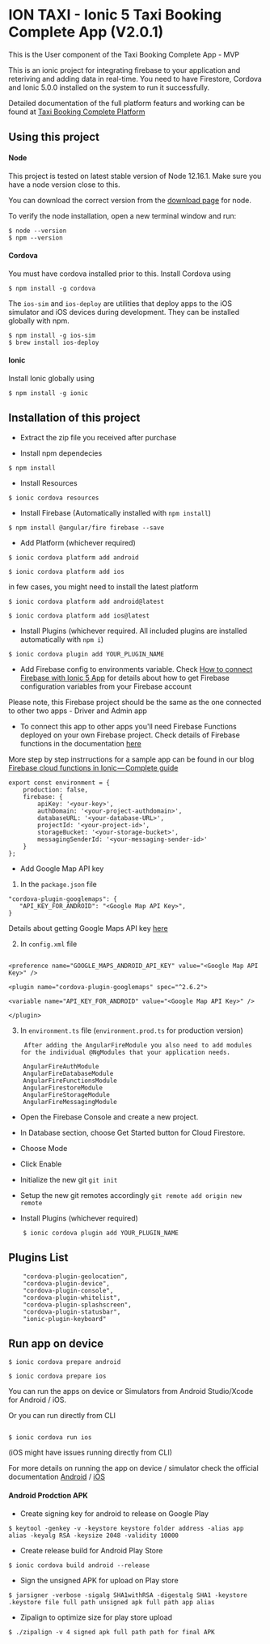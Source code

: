 # ION TAXI - Ionic 5 Taxi Booking Complete App (V2.0.1)

This is the User component of the Taxi Booking Complete App - MVP

This is an ionic project for integrating firebase to your application and reteriving and adding data in real-time. You need to have Firestore, Cordova and Ionic 5.0.0 installed on the system to run it successfully.

Detailed documentation of the full platform featurs and working can be found at [Taxi Booking Complete Platform](https://enappd.gitbook.io/ionic-taxi-booking-app-starter/)

## Using this project

#### Node

This project is tested on latest stable version of Node 12.16.1. Make sure you have a node version close to this.

You can download the correct version from the [download page](https://nodejs.org/en/download/) for node.


To verify the node installation, open a new terminal window and run:

```
$ node --version
$ npm --version
```

#### Cordova

You must have cordova installed prior to this. Install Cordova using


```
$ npm install -g cordova
```

The `ios-sim` and `ios-deploy` are utilities that deploy apps to the iOS simulator and iOS devices during development. They can be installed globally with npm.

```
$ npm install -g ios-sim
$ brew install ios-deploy
```

#### Ionic

Install Ionic globally using

```
$ npm install -g ionic
```

## Installation of this project

* Extract the zip file you received after purchase

* Install npm dependecies

```
$ npm install
```
* Install Resources
```
$ ionic cordova resources
```
* Install Firebase (Automatically installed with `npm install`)
```
$ npm install @angular/fire firebase --save
```

* Add Platform (whichever required)
```
$ ionic cordova platform add android

$ ionic cordova platform add ios
```

in few cases, you might need to install the latest platform

```
$ ionic cordova platform add android@latest

$ ionic cordova platform add ios@latest
```
* Install Plugins (whichever required. All included plugins are installed automatically with `npm i`)

```
$ ionic cordova plugin add YOUR_PLUGIN_NAME
```

* Add Firebase config to environments variable. Check [How to connect Firebase with Ionic 5 App](https://enappd.com/blog/connect-firebase-with-ionic-5-app/134/) for details about how to get Firebase configuration variables from your Firebase account

Please note, this Firebase project should be the same as the one connected to other two apps - Driver and Admin app

* To connect this app to other apps you'll need Firebase Functions deployed on your own Firebase project. Check details of Firebase functions in the documentation [here](https://enappd.gitbook.io/ionic-4-taxi-booking-app-starter/how-to-use-this-starter/firebase-functions)

More step by step instrructions for a sample app can be found in our blog [Firebase cloud functions in Ionic — Complete guide](https://enappd.com/blog/firebase-cloud-functions-in-ionic-4-complete-guide/32)

```
export const environment = {
    production: false,
    firebase: {
        apiKey: '<your-key>',
        authDomain: '<your-project-authdomain>',
        databaseURL: '<your-database-URL>',
        projectId: '<your-project-id>',
        storageBucket: '<your-storage-bucket>',
        messagingSenderId: '<your-messaging-sender-id>'
    }
};

```

* Add Google Map API key

1. In the `package.json` file

```
"cordova-plugin-googlemaps": {
   "API_KEY_FOR_ANDROID": "<Google Map API Key>",
}
```

Details about getting Google Maps API key [here](https://developers.google.com/maps/documentation/embed/get-api-key)

2. In `config.xml` file

```

<preference name="GOOGLE_MAPS_ANDROID_API_KEY" value="<Google Map API Key>" />

<plugin name="cordova-plugin-googlemaps" spec="^2.6.2">

<variable name="API_KEY_FOR_ANDROID" value="<Google Map API Key>" />

</plugin>

```
3. In `environment.ts` file (`environment.prod.ts` for production version)

        After adding the AngularFireModule you also need to add modules for the individual @NgModules that your application needs.

```
    AngularFireAuthModule
    AngularFireDatabaseModule
    AngularFireFunctionsModule
    AngularFirestoreModule
    AngularFireStorageModule
    AngularFireMessagingModule
```
* Open the Firebase Console and create a new project.

* In Database section, choose Get Started button for Cloud Firestore.

* Choose Mode

* Click Enable

* Initialize the new git
    ```git init```

* Setup the new git remotes accordingly
    ```git remote add origin new remote```


* Install Plugins (whichever required)

```
    $ ionic cordova plugin add YOUR_PLUGIN_NAME
```

## Plugins List

```
    "cordova-plugin-geolocation",
    "cordova-plugin-device",
    "cordova-plugin-console",
    "cordova-plugin-whitelist",
    "cordova-plugin-splashscreen",
    "cordova-plugin-statusbar",
    "ionic-plugin-keyboard"
```


## Run app on device

```
$ ionic cordova prepare android

$ ionic cordova prepare ios
```

You can run the apps on device or Simulators from Android Studio/Xcode for Android / iOS.

Or you can run directly from CLI

``` $ ionic cordova run android

$ ionic cordova run ios

```
(iOS might have issues running directly from CLI)

For more details on running the app on device / simulator check the official documentation [Android](https://ionicframework.com/docs/developing/android) / [iOS](https://ionicframework.com/docs/developing/ios)

#### Android Prodction APK

* Create signing key for android to release on Google Play

```
$ keytool -genkey -v -keystore keystore folder address -alias app alias -keyalg RSA -keysize 2048 -validity 10000
```
* Create release build for Android Play Store

```
$ ionic cordova build android --release
```

* Sign the unsigned APK for upload on Play store

```
$ jarsigner -verbose -sigalg SHA1withRSA -digestalg SHA1 -keystore .keystore file full path unsigned apk full path app alias
```
* Zipalign to optimize size for play store upload

```
$ ./zipalign -v 4 signed apk full path path for final APK
```